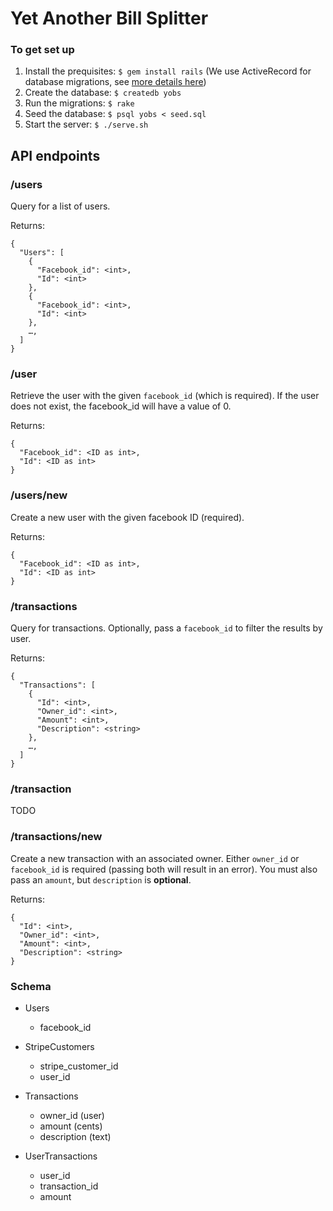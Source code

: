 # Yet Another Bill Splitter

### To get set up

1. Install the prequisites: `$ gem install rails` (We use ActiveRecord for database migrations, see [more details here](http://blog.aizatto.com/2007/05/27/activerecord-migrations-without-rails/))
2. Create the database: `$ createdb yobs`
3. Run the migrations: `$ rake`
4. Seed the database: `$ psql yobs < seed.sql`
5. Start the server: `$ ./serve.sh`


## API endpoints

###  /users
Query for a list of users.

Returns:

```
{
  "Users": [
    {
      "Facebook_id": <int>,
      "Id": <int>
    },
    {
      "Facebook_id": <int>,
      "Id": <int>
    },
    …,
  ]
}
```

### /user
Retrieve the user with the given `facebook_id` (which is required). If the user does not exist, the facebook_id will have a value of 0.

Returns:

```
{
  "Facebook_id": <ID as int>,
  "Id": <ID as int>
}
```

### /users/new
Create a new user with the given facebook ID (required).

Returns:

```
{
  "Facebook_id": <ID as int>,
  "Id": <ID as int>
}
```

### /transactions
Query for transactions. Optionally, pass a `facebook_id` to filter the results by user.

Returns:

```
{
  "Transactions": [
    {
      "Id": <int>,
      "Owner_id": <int>,
      "Amount": <int>,
      "Description": <string>
    },
	…,
  ]
}
```

### /transaction
TODO

### /transactions/new
Create a new transaction with an associated owner. Either `owner_id` or `facebook_id` is required (passing both will result in an error). You must also pass an `amount`, but `description` is **optional**.

Returns:
```
{
  "Id": <int>,
  "Owner_id": <int>,
  "Amount": <int>,
  "Description": <string>
}
```

### Schema

* Users
  * facebook_id

* StripeCustomers
  * stripe_customer_id
  * user_id

* Transactions
  * owner_id (user)
  * amount (cents)
  * description (text)

* UserTransactions
  * user_id
  * transaction_id
  * amount
